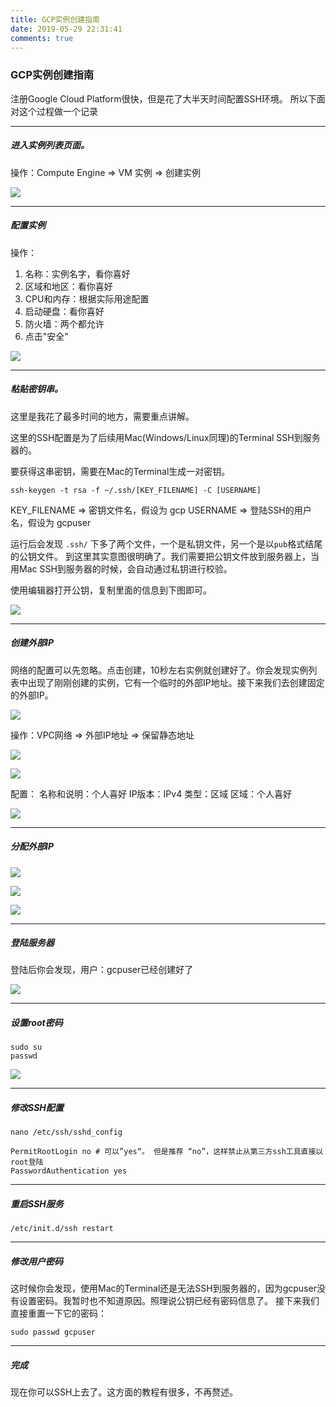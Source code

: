 ```yaml
---
title: GCP实例创建指南
date: 2019-05-29 22:31:41
comments: true
---
```


### GCP实例创建指南
注册Google Cloud Platform很快，但是花了大半天时间配置SSH环境。
所以下面对这个过程做一个记录

* * *

##### 进入实例列表页面。
操作：Compute Engine => VM 实例 => 创建实例

![](/gcp/1.png)

* * *

##### 配置实例

操作：

1. 名称：实例名字，看你喜好
2. 区域和地区：看你喜好
3. CPU和内存：根据实际用途配置
4. 启动硬盘：看你喜好
5. 防火墙：两个都允许
6. 点击"安全"

![](/gcp/2.png)

* * *

##### 粘贴密钥串。
这里是我花了最多时间的地方，需要重点讲解。

这里的SSH配置是为了后续用Mac(Windows/Linux同理)的Terminal SSH到服务器的。

要获得这串密钥，需要在Mac的Terminal生成一对密钥。

`ssh-keygen -t rsa -f ~/.ssh/[KEY_FILENAME] -C [USERNAME]`

KEY_FILENAME => 密钥文件名，假设为 gcp
USERNAME => 登陆SSH的用户名，假设为 gcpuser

运行后会发现 `.ssh/` 下多了两个文件，一个是私钥文件，另一个是以`pub`格式结尾的公钥文件。
到这里其实意图很明确了。我们需要把公钥文件放到服务器上，当用Mac SSH到服务器的时候，会自动通过私钥进行校验。

使用编辑器打开公钥，复制里面的信息到下图即可。

![](/gcp/3.png)

* * *

##### 创建外部IP
网络的配置可以先忽略。点击创建，10秒左右实例就创建好了。你会发现实例列表中出现了刚刚创建的实例，它有一个临时的外部IP地址。接下来我们去创建固定的外部IP。

![](/gcp/4.png)

操作：VPC网络 => 外部IP地址 => 保留静态地址

![](/gcp/5.png)

![](/gcp/6.png)

配置：
名称和说明：个人喜好
IP版本：IPv4
类型：区域
区域：个人喜好

![](/gcp/7.png)


* * *


##### 分配外部IP

![](/gcp/8.png)

![](/gcp/9.png)

![](/gcp/10.png)

* * *

##### 登陆服务器

登陆后你会发现，用户：gcpuser已经创建好了

![](/gcp/11.png)

* * *

##### 设置root密码
```
sudo su
passwd
```

![](/gcp/12.png)

* * *


##### 修改SSH配置

```
nano /etc/ssh/sshd_config
```

```
PermitRootLogin no # 可以”yes“。 但是推荐 “no”，这样禁止从第三方ssh工具直接以root登陆
PasswordAuthentication yes
```

* * *


##### 重启SSH服务
```
/etc/init.d/ssh restart
```

* * *

##### 修改用户密码

这时候你会发现，使用Mac的Terminal还是无法SSH到服务器的，因为gcpuser没有设置密码。我暂时也不知道原因。照理说公钥已经有密码信息了。
接下来我们直接重置一下它的密码：
```
sudo passwd gcpuser
```

* * *

##### 完成
现在你可以SSH上去了。这方面的教程有很多，不再赘述。